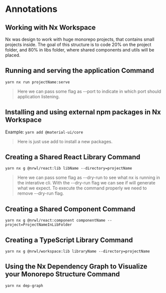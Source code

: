 # Annotations

## Working with Nx Workspace

Nx was design to work with huge monorepo projects, that contains small projects inside. The goal of this structure is to code 20% on the project folder, and 80% in libs folder, where shared components and utils will be placed.
## Running and serving the application Command

`yarn nx run projectName:serve`

> Here we can pass some flag as --port to indicate in which port should application listening.

## Installing and using external npm packages in Nx Workspace

Example: 
`yarn add @material-ui/core`

> Here is just use add to install a new packages.

## Creating a Shared React Library Command

`yarn nx g @nrwl/react:lib libName --directory=projectName`

> Here we can pass some flag as --dry-run to see what nx is running in the interative cli. With the --dry-run flag we can see if will generate what we expect. To execute the command properly we need to remove --dry-run flag.

## Creating a Shared Component Command

`yarn nx g @nrwl/react:component componentName --project=ProjectNameInLibFolder`

## Creating a TypeScript Library Command

`yarn nx g @nrwl/workspace:lib libraryName --directory=projectName`

## Using the Nx Dependency Graph to Visualize your Monorepo Structure Command

`yarn nx dep-graph`




